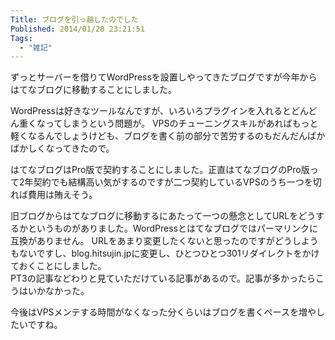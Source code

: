 ```yaml
---
Title: ブログを引っ越したのでした
Published: 2014/01/28 23:21:51
Tags:
  - "雑記"
---
```

ずっとサーバーを借りてWordPressを設置しやってきたブログですが今年からはてなブログに移動することにしました。

WordPressは好きなツールなんですが、いろいろプラグインを入れるとどんどん重くなってしまうという問題が。
VPSのチューニングスキルがあればもっと軽くなるんでしょうけども、ブログを書く前の部分で苦労するのもだんだんばかばかしくなってきたので。

はてなブログはPro版で契約することにしました。正直はてなブログのPro版って2年契約でも結構高い気がするのですが二つ契約しているVPSのうち一つを切れば費用は賄えそう。

旧ブログからはてなブログに移動するにあたって一つの懸念としてURLをどうするかというものがありました。WordPressとはてなブログではパーマリンクに互換がありません。
URLをあまり変更したくないと思ったのですがどうしようもないですし、blog.hitsujin.jpに変更し、ひとつひとつ301リダイレクトをかけておくことにしました。  
PT3の記事などわりと見ていただけている記事があるので。記事が多かったらこうはいかなかった。

今後はVPSメンテする時間がなくなった分くらいはブログを書くペースを増やしたいですね。
